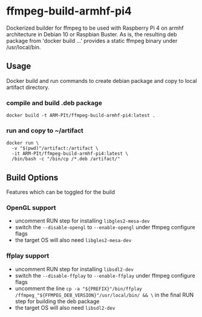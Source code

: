 # ffmpeg-build-armhf-pi4

Dockerized builder for ffmpeg to be used with Raspberry Pi 4 on armhf architecture in Debian 10 or Raspbian Buster. As is, the resulting deb package from 'docker build ...' provides a static ffmpeg binary under /usr/local/bin.

## Usage

Docker build and run commands to create debian package and copy to local artifact directory.

### compile and build .deb package

```
docker build -t ARM-PIt/ffmpeg-build-armhf-pi4:latest .
```

### run and copy to ~/artifact

```
docker run \
  -v "$(pwd)"/artifact:/artifact \
  -it ARM-PIt/ffmpeg-build-armhf-pi4:latest \
  /bin/bash -c "/bin/cp /*.deb /artifact/"
```

## Build Options

Features which can be toggled for the build

### OpenGL support

* uncomment RUN step for installing `libgles2-mesa-dev`
* switch the `--disable-opengl` to `--enable-opengl` under ffmpeg configure flags
* the target OS will also need `libgles2-mesa-dev`

### ffplay support

* uncomment RUN step for installing `libsdl2-dev`
* switch the `--disable-ffplay` to `--enable-ffplay` under ffmpeg configure flags
* uncomment the line `cp -a "${PREFIX}"/bin/ffplay /ffmpeg_"${FFMPEG_DEB_VERSION}"/usr/local/bin/ && \` in the final RUN step for building the deb package
* the target OS will also need `libsdl2-dev`
